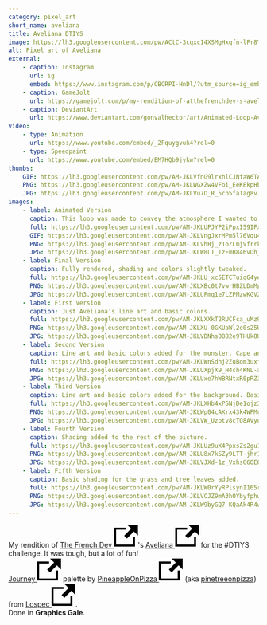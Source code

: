 ```yaml
---
category: pixel_art
short_name: aveliana
title: Aveliana DTIYS
image: https://lh3.googleusercontent.com/pw/ACtC-3cqxc14XSMgHxqfn-lFr8YZA6BH09dlPe2yWv-Vrw2qmZl7RSGWHjV6aG2opAP3SDYsJDGqBhmBu-nOxypq6X6mZZtiLhdtcVRj-9WkS5oIqLHmFqGMg5Eeoy5l_pAreiknkQxInaRORaqJIW0vXq5_=w1200-h630-no?authuser=0
alt: Pixel art of Aveliana
external:
    - caption: Instagram
      url: ig
      embed: https://www.instagram.com/p/CBCRPI-HnDl/?utm_source=ig_embed&amp;utm_campaign=loading
    - caption: GameJolt
      url: https://gamejolt.com/p/my-rendition-of-atthefrenchdev-s-aveliana-my-original-version-was-9sjypwsf
    - caption: DeviantArt
      url: https://www.deviantart.com/gonvalhector/art/Animated-Loop-Aveliana-Fan-Art-870651643
video:
    - type: Animation
      url: https://www.youtube.com/embed/_2Fquygvuk4?rel=0
    - type: Speedpaint
      url: https://www.youtube.com/embed/EM7HQb9jykw?rel=0
thumbs:
    GIF: https://lh3.googleusercontent.com/pw/AM-JKLVfnG9lrxhlCJNfaW6TA4NOQQXoI-RVaeha6polDnnKmgnsRO5oaECRkWMyxkg_GYy6NnxCR80RDDwfHeeBbGOachlTReqlr16nfh-qKWFgEsMMleTVS7agQoc9e_ytx1HZKfK1oHCJ4z0G8CpwKaHv
    PNG: https://lh3.googleusercontent.com/pw/AM-JKLWGXZw4VFoi_EeKEkpHblFGPvwa8IihBfJ9hsZjYuhW7h1VW35PCtv_idFMkimzKqu3HfEgnZxDzmkIgifV66tFXOObYGPT0jnS775-47HgJcZn5bcuzBSx3_hhiKcb5n9xvUYCl1ZIL8wDp0FF1cMh
    JPG: https://lh3.googleusercontent.com/pw/AM-JKLVu7O_R_5cb5faTag8vJtf_Nb9oEw-XuZBa9guelHc_Vqg7WBGf4MErt10Y2cxbTNUHP_bzsQt0679HNUXOHa-r3p2lC0nckMfTBslQkpwsbyoDYscg7WumSC7x_0NQtX-HRduDXlsss20st5YR12Hg
images:
    - label: Animated Version
      caption: This loop was made to convey the atmosphere I wanted to represent.
      full: https://lh3.googleusercontent.com/pw/AM-JKLUPJYP2iPpxI59IFx-2EYNdyq6gC-rUZbYyTrUnyg_PlvY_fIgFLMu8xSmLqBrhEiXY4tuoXbGwk6sEJyd8QcW6izQQF44u0kQoB3PNz9avn-5DFs2FGu5uiw9oPWi6ymBgGnOTVIwLqGe6WVbjfNCh=s1080
      GIF: https://lh3.googleusercontent.com/pw/AM-JKLVngJxrMPm5l76Vqu4HINF5vMRQoaNqEFr6I2P5Yl-9-n_M_pzAeyp8-WDvINLbGwr2f0xLvmGWQKvyaMDUDrb4i5rTxtcbc8kiey-lAJxRq7JsGio5iethJQ1ePh80bEUkEpJbAVtT9HuDwW8jJJZj
      PNG: https://lh3.googleusercontent.com/pw/AM-JKLVhBj_z1oZLmjVfrrkbum0bd9MfLrD3ylBAXdhTNj8cU0a-Hc41CKdwSBJkIukmmgM_BxGEyIA3-jnYS4mWvJcGhlFt9TurK0inVN6ZbWYXOBinJF2__uq1qetrZpU-TfKAO8TC0o1HyuHg5lcBY03S
      JPG: https://lh3.googleusercontent.com/pw/AM-JKLW8LT_TzFmB846vOh_05y53TsvB1KzMY-iszx0L4HvNzOuYSmVdNMw8_kGiGosMyZPSDT1SkinFlFDIqWL5QTXV55ghkmMl8Nl21lG5ltVRaPiRMYQFPN3ybbLEpxfbCgy7iNW7sWo3mKzNnBJ8OX_6
    - label: Final Version
      caption: Fully rendered, shading and colors slightly tweaked.
      full: https://lh3.googleusercontent.com/pw/AM-JKLU_xc5ETCTuiqG4yeH0Fi6EY2GCQneabFu__1mnTjMl7lwWGZpzM3fqZEFx_ouzaIRhx7F_XArq7UP7Rib68GfwHIidoPsvQ-F7psz1BVX37hhvqwmTg9Rd1h2vOwwYLsoLeSR7ta1K3Vh_wpJaNXeH=s1080
      PNG: https://lh3.googleusercontent.com/pw/AM-JKLXBc0t7vwrHBZLDmMpStzp-wU2byhdKVWanQNVrkcRCdKV9OiKC8a153zbsCK53f6xecN-Pu4WNXRuGl9m-8klUBnxSa78xoHny4x9elZCzvqGN1qNFMaUJFHBCWDv6SqIIB_SUTHES8Ne5mGWMpXlC
      JPG: https://lh3.googleusercontent.com/pw/AM-JKLUFmq1e7LZPMzwKGV2uP9a1qtM59MBjyLyVqyhth6x2ckad7IGFFBOIBaYXL0JYb1sNHO4qMOwlULNxYaRa9rm4fkFKYtnKKLqR-CN3KLsVMVZIrDrqExPpAL-6LJ68-7SO6l1gVSneoj9DvVmMFdPB
    - label: First Version
      caption: Just Aveliana's line art and basic colors.
      full: https://lh3.googleusercontent.com/pw/AM-JKLXXkT2RUCFca_uMz9WZUQiYe0mrpagF7yXt6KPgkPNXbrF_UG4Q_2I2WNQG1AxSKl-pgI1WgAhcThWma3IRpGYNXk_eIZlXt3YK0XOZycTm456I_FLXmhDPEJX7E5ea5tuc-AR1gVrDlnrR9unx4g-F=s1080
      PNG: https://lh3.googleusercontent.com/pw/AM-JKLXU-0GKUaWl2e0s25U_Pxl_w2aqNUgVyPqcPj2ufChPlQiSK2Q6v4zVS8uGLRz6ibG0DEcHXvorMOWRC2JfEZ9WDLCnsAFxZAMAZgEDgXXjxjEiBw-mLGfW8OkhhDCr9in9hnqv1PgUHBXQ-4ShcnK3
      JPG: https://lh3.googleusercontent.com/pw/AM-JKLVBNhsO882e9THUk8UMmaJS5PZr6AE1OPJNr2XYW0Cuw1Pd85TOBfV3Q-KFYGWmL3dYd0jOIxq2wHZWreWXWJn4vNs0j-Mz0kDeBprhEMt1SUE4Wpy9oV9KvLLFn5hB-4tJLxOsOSDyBTrij27kErcG
    - label: Second Version
      caption: Line art and basic colors added for the monster. Cape and corrections added to Aveliana.
      full: https://lh3.googleusercontent.com/pw/AM-JKLWnSdhj2ZuBom3uxfU8-_LncnQQu--l4RimPh7sUXf3iWJ6vhpsZwIloupKfeIuOzPEmZUlgIZy2tpBoeiRXhg52vIp2xtpg8KJf0B2rZ62R81vo5T_sxDJ2lJ9JBKiffRF0klWC6TJKiGWbNE0sees=s1080
      PNG: https://lh3.googleusercontent.com/pw/AM-JKLUXpjX9_H4ch4KNL-a949J1wWAd_ABR9gcLzC84sROzQ05MfuO4ooswhxWVRVgn2ZXs3HYU7iupxLlHolSEirGTZOelus-__hNxsrzWkcE-Mvyn8dABWAd86sOHJevazqFzS2cTdZ-g1LUtuNFIQWoa
      JPG: https://lh3.googleusercontent.com/pw/AM-JKLUxe7hWBRNtxR0pRZ3DQJnlUKivbb3luojNeFQEXUH2pM1wxNA0fMn_f6xgu9ikPQnGoaJrapXq6rlngBXhc-agfFXZ72AbU6u2UOuos6ggg1UBodRK_N0gqRz7c8wpCUZFO_r9ysV0411eKiiDml9M
    - label: Third Version
      caption: Line art and basic colors added for the background. Basic shading for Aveliana.
      full: https://lh3.googleusercontent.com/pw/AM-JKLXHb4xPSNjDe1ojz3m48DNdLRmvfKPVBXu0pLhi3FvWuS0Xgg8__hJjeoLccG40MhJYhNwVmllbitcTl3lwEBkXETjM4e537SSbF6OltRApxQBWWWg0BSVKElJZmiP39Eg7SIz_l0q6CPEzIUVhUkc-=s1080
      PNG: https://lh3.googleusercontent.com/pw/AM-JKLWp04cAKrx43k4WPMultU5SqC0TdHQpdj-XJIAROxnrxDP4o0t_dKBg4amj-mdtp4ALk7xfC7tvwHpv1rNG-h_un20w8EpkysEbEPRf9G_Jp0EJi9-FABhQo8K9cPlaOupu45yXs-icciijgWFRJM-k
      JPG: https://lh3.googleusercontent.com/pw/AM-JKLVW_Uzotv8cTO8AVyqYXpXsHOI_f40TbohrcjnFV0bmtQsQKGpk_G2CmtOBcBULFg_SqIvdj8ygJ9afO3neJctDVi7HJPDRsNaXWRposPPlGlmWMCd181rZJIDaBfipGAhAaH_XfxNAFDO8KjFeTKNu
    - label: Fourth Version
      caption: Shading added to the rest of the picture.
      full: https://lh3.googleusercontent.com/pw/AM-JKLUz9uX4PpxsZs2gu1I_K-HkFNcpB01prCesCahoIxJWQ8mIZFEf2i7W0UdX6AkB9H9OqqrF3F7A4diq3xTfQitvx1LJeR-Yd6Rd1evkVyUe_iXU2gj4k94tsjlIcjQSdKGUtgx4wtK4soX3P3vabh-h=s1080
      PNG: https://lh3.googleusercontent.com/pw/AM-JKLU8x7kSZy9LTT-jhr1hcXzQEX7ek417lcPPU4PoXQ6BUCpKLf94sdMUzQsPJeEV41KbdJ6vYvXQqrH4e2bSlAqtjSOEc66pvcfcSzdGptNjvib6yMMbAlVNWR0rEAEVDTWfWmXJoaeF9G5MiSAhoXR-
      JPG: https://lh3.googleusercontent.com/pw/AM-JKLVJXd-1z_VxhsG6OEOQ_LqAim-tEnp5KN9eJYR43LxPgZIA_Jeh0VWvHxRufbkm15Akfk4FHi28WGCGGvr4ZlG_GQImGu_nCNKhboiz4SZcNTpM5B3GGF1BPGDBXe6gwn-A05zTVhphRT9TnFEySGSZ
    - label: Fifth Version
      caption: Basic shading for the grass and tree leaves added.
      full: https://lh3.googleusercontent.com/pw/AM-JKLW0rYyRPlsynI165rFkPQU21-vaQalApqqvkXL_ePZe9Ldn_DfYXJTOxHVTanIUC60ccJqrXQBkKMBNCp1ZEkVHNaZ9mCQWmTCoRtpmSM_y7JUHi47859N8vp5NpFVh6gIc9gwnXq45tarT0aIA28PO=s1080
      PNG: https://lh3.googleusercontent.com/pw/AM-JKLVCJZ9mA3hOYbyfphw6HSnLCD_RlVfBzgwCr6vy2lqRagYVtG7rqVhHX5ONa-MS3Uh09Cq-FsNU8tYjjRmvAYodX-uXOdbyC0lz3JDvQyPqoqIrN-xRpidsvlNhC7GnASmm7_2gxxo1pBfBWflpJIFU
      JPG: https://lh3.googleusercontent.com/pw/AM-JKLW9byGQ7-KQaAk4R4wNsR85d__KHoXkUo0mnJ7dg0n4hQ1WK5fCDpHw3FV7FCaoT16I8rpIiAeOyiCJdwswIO-li2vO7XxPOheO54uU-lYdWO5LHWVkTK0X5ovsChNnoI3_s3E2D4F1Df_sq6NrmzDL
---
```


My rendition of [The French Dev <img src="/assets/images/icons/external.svg" alt="External Link" class="external-icon">](https://www.instagram.com/thefrenchdev/)'s [Aveliana <img src="/assets/images/icons/external.svg" alt="External Link" class="external-icon">](https://gamejolt.com/games/Aveliana/500900) for the #DTIYS challenge. It was tough, but a lot of fun!  
[Journey <img src="/assets/images/icons/external.svg" alt="External Link" class="external-icon">](https://lospec.com/palette-list/journey) palette by [PineappleOnPizza <img src="/assets/images/icons/external.svg" alt="External Link" class="external-icon">](https://lospec.com/pinetreepizza) (aka [pinetreeonpizza](https://www.instagram.com/pinetreeonpizza/)) from [Lospec <img src="/assets/images/icons/external.svg" alt="External Link" class="external-icon">](https://lospec.com/).  
Done in **Graphics Gale**.
